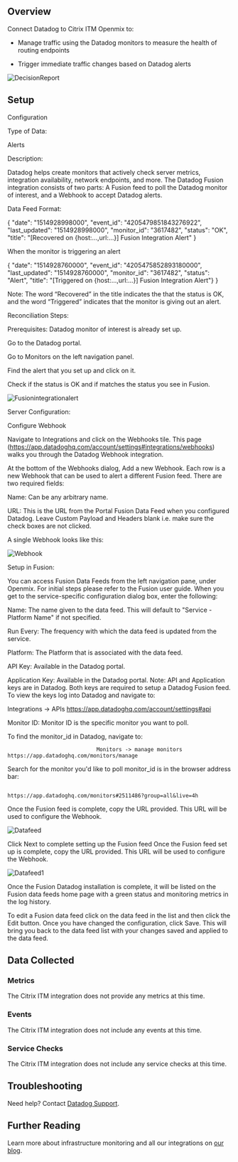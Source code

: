 ## Overview

Connect Datadog to Citrix ITM Openmix to:

* Manage traffic using the Datadog monitors to measure the health of routing endpoints

* Trigger immediate traffic changes based on Datadog alerts

![DecisionReport](https://raw.githubusercontent.com/DataDog/IntegrationTemplate/master/integration/images/DecisionReport.png)


## Setup

Configuration

Type of Data:

Alerts

Description:

Datadog helps create monitors that actively check server metrics, integration availability, network endpoints, and more. The Datadog Fusion integration consists of two parts: A Fusion feed to poll the Datadog monitor of interest, and a Webhook to accept Datadog alerts.

Data Feed Format:

  {
    "date": "1514928998000",
    "event_id": "4205479851843276922",
    "last_updated": "1514928998000",
    "monitor_id": "3617482",
    "status": "OK",
    "title": "[Recovered on {host:...,url:...}] Fusion Integration Alert"
  }
	
When the monitor is triggering an alert

  {
    "date": "1514928760000",
    "event_id": "4205475852893180000",
    "last_updated": "1514928760000",
    "monitor_id": "3617482",
    "status": "Alert",
    "title": "[Triggered on {host:...,url:...}] Fusion Integration Alert"}
  }
  		
Note: The word “Recovered” in the title indicates the that the status is OK, and the word “Triggered” indicates that the monitor is giving out an alert.

Reconciliation Steps:
				
Prerequisites: Datadog monitor of interest is already set up.
					
Go to the Datadog portal.
					
Go to Monitors on the left navigation panel.
					
Find the alert that you set up and click on it.
					
Check if the status is OK and if matches the status you see in Fusion.

![Fusionintegrationalert](https://raw.githubusercontent.com/DataDog/IntegrationTemplate/master/integration/images/Fusionintegrationalert.png)

Server Configuration:
	
Configure Webhook
		
Navigate to Integrations and click on the Webhooks tile. This page (https://app.datadoghq.com/account/settings#integrations/webhooks) walks you through the Datadog Webhook integration.
	
At the bottom of the Webhooks dialog, Add a new Webhook.  Each row is a new Webhook that can be used to alert a different Fusion feed.  There are two required fields:

Name: Can be any arbitrary name.
	
URL: This is the URL from the Portal Fusion Data Feed when you configured Datadog. Leave Custom Payload and Headers blank i.e. make sure the check boxes are not clicked.

A single Webhook looks like this:

![Webhook](https://raw.githubusercontent.com/DataDog/IntegrationTemplate/master/integration/images/Webhook.png)

Setup in Fusion:
				
You can access Fusion Data Feeds from the left navigation pane, under Openmix. For initial steps please refer to the Fusion user guide.
When you get to the service-specific configuration dialog box, enter the following:	

Name: The name given to the data feed. This will default to "Service - Platform Name" if not specified.

Run Every: The frequency with which the data feed is updated from the service.
	
Platform: The Platform that is associated with the data feed.

API Key: Available in the Datadog portal.

Application Key: Available in the Datadog portal.
Note: API and Application keys are in Datadog. Both keys are required to setup a Datadog Fusion feed.  To view the keys log into Datadog and navigate to:
								
Integrations -> APIs https://app.datadoghq.com/account/settings#api

Monitor ID:  Monitor ID is the specific monitor you want to poll. 
							
To find the monitor_id in Datadog, navigate to:

                	            Monitors -> manage monitors https://app.datadoghq.com/monitors/manage

Search for the monitor you'd like to poll monitor_id is in the browser address bar:

								https://app.datadoghq.com/monitors#2511486?group=all&live=4h
	
Once the Fusion feed is complete, copy the URL provided. This URL will be used to configure the Webhook.

![Datafeed](https://raw.githubusercontent.com/DataDog/IntegrationTemplate/master/integration/images/Datafeed.png)

Click Next to complete setting up the Fusion feed Once the Fusion feed set up is complete, copy the URL provided. This URL will be used to configure the Webhook.

![Datafeed1](https://raw.githubusercontent.com/DataDog/IntegrationTemplate/master/integration/images/Datafeed1.png)

Once the Fusion Datadog installation is complete, it will be listed on the Fusion data feeds home page with a green status and monitoring metrics in the log history.

To edit a Fusion data feed click on the data feed in the list and then click the Edit button. Once you have changed the configuration, click Save. This will bring you back to the data feed list with your changes saved and applied to the data feed.

## Data Collected

### Metrics

The Citrix ITM integration does not provide any metrics at this time.

### Events

The Citrix ITM integration does not include any events at this time.

### Service Checks

The Citrix ITM integration does not include any service checks at this time.

## Troubleshooting

Need help? Contact [Datadog Support](http://docs.datadoghq.com/help/).

## Further Reading

Learn more about infrastructure monitoring and all our integrations on [our blog](https://www.datadoghq.com/blog/).
